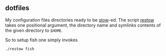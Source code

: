 ## dotfiles

My configuration files directories ready to be [stow](http://www.gnu.org/software/stow/)-ed.
The script [restow](./restow) takes one positional argument, the directory name and symlinks contents of the given directory to `$HOME`.

So to setup fish one simply invokes
```bash
./restow fish
```

